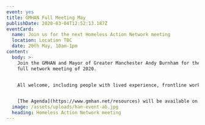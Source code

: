 ```yaml
---
event: yes
title: GMHAN Full Meeting May
publishDate: 2020-03-04T12:52:13.187Z
eventCard:
  name: Join us for the next Homeless Action Network meeting
  location: Location TBC
  date: 20th May, 10am-1pm
content:
  body: >-
    Join the GMHAN and Mayor of Greater Manchester Andy Burnham for the second
    full network meeting of 2020.


    All welcome, including people with lived experience, frontline workers, service managers or those with a research/academic interest in ending homelessness.


    [The Agenda](https://www.gmhan.net/resources) will be available on the Resources page, with location still to be decided. Please [contact us ](mailto:info@gmhan.net)if you'd like to host in your borough!
  image: /assets/uploads/han-event-ab.jpg
  heading: Homeless Action Network meeting
---
```


